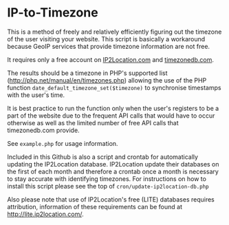 # IP-to-Timezone
This is a method of freely and relatively efficiently figuring out the timezone of the user visiting your website. This script is basically a workaround because GeoIP services that provide timezone information are not free.

It requires only a free account on [IP2Location.com](https://www.ip2location.com/) and [timezonedb.com](https://timezonedb.com/).

The results should be a timezone in PHP's supported list (http://php.net/manual/en/timezones.php) allowing the use of the PHP function `date_default_timezone_set($timezone)` to synchronise timestamps with the user's time.

It is best practice to run the function only when the user's registers to be a part of the website due to the frequent API calls that would have to occur otherwise as well as the limited number of free API calls that timezonedb.com provide.

See `example.php` for usage information.

Included in this Github is also a script and crontab for automatically updating the IP2Location database. IP2Location update their databases on the first of each month and therefore a crontab once a month is necessary to stay accurate with identifying timezones. For instructions on how to install this script please see the top of `cron/update-ip2location-db.php`

Also please note that use of IP2Location's free (LITE) databases requires attribution, information of these requirements can be found at http://lite.ip2location.com/.
